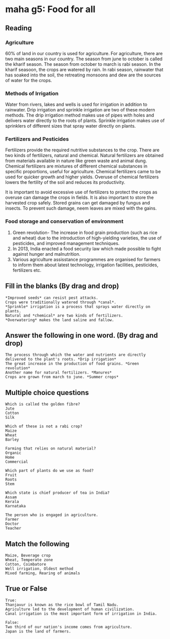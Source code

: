 # maha g5: Food for all

## Reading

### Agriculture
60% of land in our country is used for agriculture. For agriculture, there are two main seasons in our country.
The season from june to october is called the kharif season. The season from october to march is rabi season.
In the kharif seasoon, the crops are watered by rain. In rabi season, rainwater that has soaked into the soil, the retreating 
monsoons and dew are the sources of water for the crops.

### Methods of Irrigation
Water from rivers, lakes and wells is used for irrigation in addition to rainwater. Drip irrigation and sprinkle irrigation 
are two of these modern methods. The drip irrigation method makes use of pipes with holes and delivers water directly to the roots of plants.
Sprinkle irrigation makes use of sprinklers of different sizes that spray water directly on plants.

### Fertilizers and Pesticides
Fertilizers provide the required nutritive substances to the crop. There are two kinds of fertilizers, natural and chemical. Natural fertilizers
are obtained from materials available in nature like green waste and animal dung. Chemical fertilizers are mixtures of different chemical 
substances in specific proportions, useful for agriculture. Chemical fertilizers came to be used for quicker growth and higher yields.
Overuse of chemical fertilizers lowers the fertility of the soil and reduces its productivity.

It is important to avoid excessive use of fertilizers to protect the crops as overuse can damage the crops in fields. It is also important to
store the harvested crop safely. Stored grains can get damaged by fungus and insects. To prevent such damage, neem leaves are mixed with the gains.

### Food storage and conservation of environment

1. Green revolution- The  increase in food grain production (such as rice and wheat) due to the introduction of high-yielding varieties, the use of pesticides, and improved management techniques.
2. In 2013, India enacted a food security law which made possible to fight against hunger and malnutrition.
3. Various agriculture assisstance programmes are organised for farmers to inform them about latest technology, irrigation facilities, pesticides, fertilizers etc.

## Fill in the blanks (By drag and drop)

```
*Improved seeds* can resist pest attacks.
Crops were traditionally watered through *canal*.
*Sprinkle* irrigation is a process that sprays water directly on plants.
Natural and *chemical* are two kinds of fertilizers.
*Overwatering* makes the land saline and fallow.

```

## Answer the following in one word. (By drag and drop)

```
The process through which the water and nutrients are directly delivered to the plant's roots. *Drip irrigation*
The great increase in the production of food grains. *Green revolution*
Another name for natural fertilizers. *Manures*
Crops are grown from march to june. *Summer crops*

```

## Multiple choice questions

```
Which is called the golden fibre?
Jute
Cotton
Silk

Which of these is not a rabi crop?
Maize
Wheat
Barley

Farming that relies on natural material?
Organic 
Home
Commercial

Which part of plants do we use as food?
Fruit
Roots
Stem

Which state is chief producer of tea in India?
Assam
Kerala
Karnataka

The person who is engaged in agriculture.
Farmer
Doctor
Teacher

```

## Match the following

```
Maize, Beverage crop
Wheat, Temperate zone
Cotton, Coimbatore
Well irrigation, Oldest method
Mixed farming, Rearing of animals

```

## True or False

```
True: 
Thanjavur is known as the rice bowl of Tamil Nadu.
Agriculture led to the development of human civilization.
Canal irrigation is the most important form of irrigation in India.

False:
Two third of our nation's income comes from agriculture.
Japan is the land of farmers.

```


